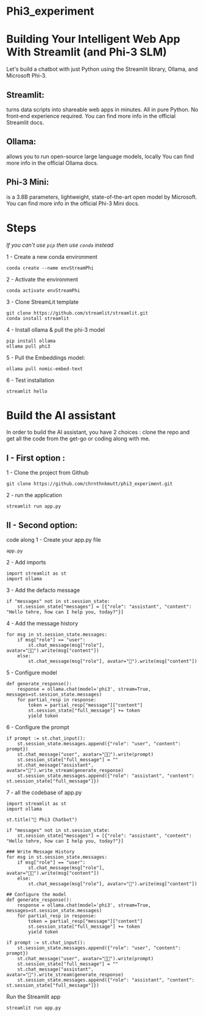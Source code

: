 # Phi3_experiment
# Building Your Intelligent Web App With Streamlit (and Phi-3 SLM)

Let's build a chatbot with just Python using the Streamlit library, Ollama, and Microsoft Phi-3. 

## Streamlit: 
turns data scripts into shareable web apps in minutes. All in pure Python. No front‑end experience required.
You can find more info in the official Streamlit docs.


## Ollama: 
allows you to run open-source large language models, locally
You can find more info in the official Ollama docs.


## Phi-3 Mini: 
is a 3.8B parameters, lightweight, state-of-the-art open model by Microsoft.
You can find more info in the official Phi-3 Mini docs.


# Steps

*If you can't use `pip` then use `conda` instead*

1 - Create a new conda environment
```
conda create --name envStreamPhi
```
2 - Activate the environment
```
conda activate envStreamPhi
```
3 - Clone StreamLit template
```
git clone https://github.com/streamlit/streamlit.git
conda install streamlit
```
4 - Install ollama & pull the phi-3 model
```
pip install ollama
ollama pull phi3
```
5 - Pull the Embeddings model:
```
ollama pull nomic-embed-text
```
6 - Test installation
```
streamlit hello
```

# Build the AI assistant

In order to build the AI assistant, you have 2 choices : clone the repo and get all the code from the get-go or coding along with me.

## I - First option : 
1 - Clone the project from Github 
```
git clone https://github.com/chrnthnkmutt/phi3_experiment.git
```
2 - run the application
```
streamlit run app.py
```

## II - Second option: 
code along
1 - Create your app.py file
```
app.py
```
2 - Add imports
```
import streamlit as st
import ollama
```

3 - Add the defacto message
```
if "messages" not in st.session_state:
    st.session_state["messages"] = [{"role": "assistant", "content": "Hello tehre, how can I help you, today?"}]
```
4 - Add the message history
```
for msg in st.session_state.messages:
    if msg["role"] == "user":
        st.chat_message(msg["role"], avatar="🧑‍💻").write(msg["content"])
    else:
        st.chat_message(msg["role"], avatar="🤖").write(msg["content"])
```
5 - Configure model
```
def generate_response():
    response = ollama.chat(model='phi3', stream=True, messages=st.session_state.messages)
    for partial_resp in response:
        token = partial_resp["message"]["content"]
        st.session_state["full_message"] += token
        yield token
```
6 - Configure the prompt
```
if prompt := st.chat_input():
    st.session_state.messages.append({"role": "user", "content": prompt})
    st.chat_message("user", avatar="🧑‍💻").write(prompt)
    st.session_state["full_message"] = ""
    st.chat_message("assistant", avatar="🤖").write_stream(generate_response)
    st.session_state.messages.append({"role": "assistant", "content": st.session_state["full_message"]})   
```
7 - all the codebase of app.py
```
import streamlit as st
import ollama

st.title("💬 Phi3 Chatbot")

if "messages" not in st.session_state:
    st.session_state["messages"] = [{"role": "assistant", "content": "Hello tehre, how can I help you, today?"}]

### Write Message History
for msg in st.session_state.messages:
    if msg["role"] == "user":
        st.chat_message(msg["role"], avatar="🧑‍💻").write(msg["content"])
    else:
        st.chat_message(msg["role"], avatar="🤖").write(msg["content"])

## Configure the model
def generate_response():
    response = ollama.chat(model='phi3', stream=True, messages=st.session_state.messages)
    for partial_resp in response:
        token = partial_resp["message"]["content"]
        st.session_state["full_message"] += token
        yield token

if prompt := st.chat_input():
    st.session_state.messages.append({"role": "user", "content": prompt})
    st.chat_message("user", avatar="🧑‍💻").write(prompt)
    st.session_state["full_message"] = ""
    st.chat_message("assistant", avatar="🤖").write_stream(generate_response)
    st.session_state.messages.append({"role": "assistant", "content": st.session_state["full_message"]})   
```
Run the Streamlit app 
```
streamlit run app.py
```
